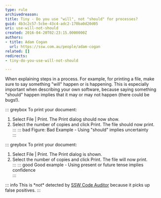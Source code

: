 ```yaml
---
type: rule
archivedreason: 
title: Tiny - Do you use "will", not "should" for processes?
guid: 4b3c2c57-5cbe-43c4-adc2-170ba0d20d05
uri: use-will-not-should
created: 2016-04-20T02:23:15.0000000Z
authors:
- title: Adam Cogan
  url: https://ssw.com.au/people/adam-cogan
related: []
redirects:
- tiny-do-you-use-will-not-should

---
```


When explaining steps in a process. For example, for printing a file, make sure to say something "will" happen or is happening. This is especially important when describing your own software, because saying something "should" happen implies that it may or may not happen (there could be bugs!).

<!--endintro-->

::: greybox
To print your document:  
1. Select File | Print. The Print dialog should now show.
2. Select the number of copies and click Print. The file should now print.  
:::
::: bad
Figure: Bad Example - Using "should" implies uncertainty  
:::

::: greybox
To print your document:  
1. Select File | Print. The Print dialog is shown.
2. Select the number of copies and click Print. The file will now print.  
:::
::: good
Good example - Using present or future tense implies confidence  
:::

::: info
This is \*not\* detected by [SSW Code Auditor](https://codeauditor.com) because it picks up false positives.
:::
